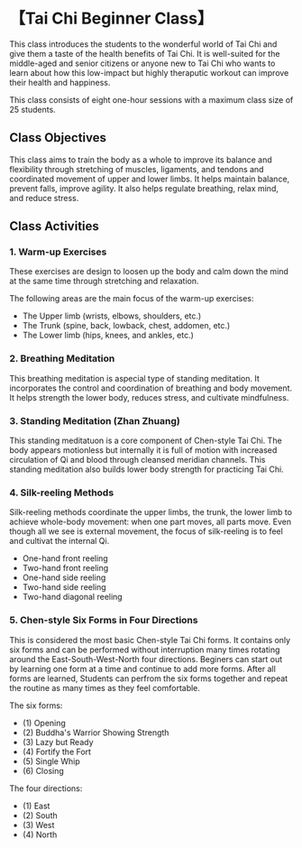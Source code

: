 # 【Tai Chi Beginner Class】

This class introduces the students to the wonderful world of Tai Chi and give them a taste of the health benefits of Tai Chi. 
It is well-suited for the middle-aged and senior citizens or anyone new to Tai Chi who wants to learn about how this low-impact 
but highly theraputic workout can improve their health and happiness. 

This class consists of eight one-hour sessions with a maximum class size of 25 students.

## Class Objectives

This class aims to train the body as a whole to improve its balance and flexibility through stretching of 
muscles, ligaments, and tendons and coordinated movement of upper and lower limbs. 
It helps maintain balance, prevent falls, improve agility. It also helps regulate breathing, relax mind,  and reduce stress. 

## Class Activities

### 1. Warm-up Exercises

These exercises are design to loosen up the body and calm down the mind at the same time through stretching and relaxation.

The following areas are the main focus of the warm-up exercises:

- The Upper limb (wrists, elbows, shoulders, etc.)
- The Trunk (spine, back, lowback, chest, addomen, etc.) 
- The Lower limb (hips, knees, and ankles, etc.)

### 2. Breathing Meditation

This breathing meditation is aspecial type of standing meditation. 
It incorporates the control and coordination of breathing and body movement. 
It helps strength the lower body, reduces stress, and cultivate mindfulness. 

### 3. Standing Meditation (Zhan Zhuang)

This standing meditatuon is a core component of Chen-style Tai Chi. The body appears motionless but internally it is full of 
motion with increased circulation of Qi and blood through cleansed meridian channels. This standing meditation also builds lower body strength for practicing Tai Chi.  

### 4. Silk-reeling Methods

Silk-reeling methods coordinate the upper limbs, the trunk, the lower limb to achieve whole-body movement: 
when one part moves, all parts move. Even though all we see is external movement, the focus of silk-reeling
is to feel and cultivat the internal Qi. 

- One-hand front reeling
- Two-hand front reeling
- One-hand side reeling
- Two-hand side reeling
- Two-hand diagonal reeling

### 5. Chen-style Six Forms in Four Directions

This is considered the most basic Chen-style Tai Chi forms. It contains only six forms and can be performed without interruption 
many times rotating around the East-South-West-North four directions. Beginers can start out by learning one form at a time 
and continue to add more forms. After all forms are learned, Students can perfrom the six forms together and repeat the routine 
as many times as they feel comfortable.

The six forms:

- (1) Opening
- (2) Buddha's Warrior Showing Strength
- (3) Lazy but Ready
- (4) Fortify the Fort
- (5) Single Whip
- (6) Closing 

The four directions:
- (1) East
- (2) South
- (3) West
- (4) North
